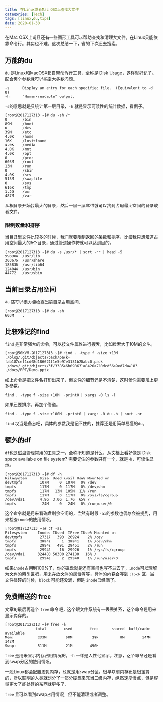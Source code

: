 ```yaml
---
title: 在Linux或者Mac OSX上查找大文件
categories: [Tech]
tags: [linux,du,tips]
date: 2020-01-30
---
```


在Mac OSX上尚且还有一些图形工具可以帮助查找和清理大文件，在Linux只能依靠命令行。其实也不难，这次总结一下，省的下次还去搜索。

## 万能的du

`du` 是Linux和MacOSX都自带命令行工具，全称是 Disk Usage，这样就好记了。配合两个参数就可以搞定大多数问题。

```
-s      Display an entry for each specified file.  (Equivalent to -d 0)
-h      "Human-readable" output. 
```

`-s`的意思就是只统计第一层目录，`-h` 就是显示可读性的统计数据，看例子。

```shell
[root@2017127313 ~]# du -sh /*
0       /bin
89M     /boot
0       /dev
39M     /etc
4.0K    /home
16K     /lost+found
4.0K    /media
4.0K    /mnt
4.0K    /opt
0       /proc
603M    /root
13M     /run
0       /sbin
4.0K    /srv
513M    /swapfile
0       /sys
616K    /tmp
1.3G    /usr
487M    /var
```

从根目录开始找最大的目录，然后一层一层递进就可以找到占用最大空间的目录或者文件。

### 限制数量和排序

当目录里文件比较多的时候，我们就要限制返回的条数和排序，比如我只想知道占用空间最大的5个目录，通过管道操作符就可以达到目的。

```shell
[root@2017127313 ~]# du -s /usr/* | sort -nr | head -5
598904  /usr/lib
303676  /usr/share
185836  /usr/lib64
124044  /usr/bin
44772   /usr/sbin
```

## 当前目录占用空间

`du` 还可以很方便检查当前目录占用空间。

```
[root@2017127313 ~]# du -sh
603M    .
```

## 比较难记的find

`find` 是非常强大的命令，可以按文件属性进行搜索，比如检索大于10M的文件。

```
[root@50KVM-2017127313 ~]# find . -type f -size +10M
./blog/.git/objects/pack/pack-fab187cef1cd08d186624f1e5e97e3131b20abc0.pack
./docs/.git/objects/3f/3385a6b098631a8426a720dcd56a9ed7da4183
./docs/PPT/Demo.pptx
```

如上命令是把文件名打印出来了，但文件的细节还是不清楚，这时候你需要加上更多参数。

```
find . -type f -size +10M  -print0 | xargs -0 ls -l
```

如果还要排序，再加个管道。

```
find . -type f -size +100M  -print0 | xargs -0 du -h | sort -nr
```

`find` 权当是备忘吧，具体的参数我是记不住的，推荐还是用简单易懂的`du`。

## 额外的df

`df`也是磁盘管理常用的工具之一，全称不知道是什么，从文档上看好像是 Disk space available on file system? 需要记住的参数只有一个，就是`-h`，可读性显示。

```shell
[root@2017127313 ~]# df -h
Filesystem      Size  Used Avail Use% Mounted on
devtmpfs        107M     0  107M   0% /dev
tmpfs           117M     0  117M   0% /dev/shm
tmpfs           117M   13M  105M  11% /run
tmpfs           117M     0  117M   0% /sys/fs/cgroup
/dev/vda1       4.9G  3.0G  1.7G  65% /
tmpfs            24M     0   24M   0% /run/user/0
```

这个命令就是用来看磁盘剩余空间的，当然有时候 `-ai`的参数也偶尔会被提到，用来检查`inode`的使用情况。

```shell
[root@017127313 ~]# df -ai
Filesystem     Inodes IUsed  IFree IUse% Mounted on
devtmpfs        27317   393  26924    2% /dev
tmpfs           29942     1  29941    1% /dev/shm
tmpfs           29942   491  29451    2% /run
tmpfs           29942    16  29926    1% /sys/fs/cgroup
/dev/vda1      324480 50300 274180   16% /
tmpfs           29942     2  29940    1% /run/user/0
```

如果`inode`占用到100%了，你的磁盘就是还有空间也写不进去了，`inode`可以理解为文件的索引区吧，用来存放文件的属性等等，具体的内容会写到 `block` 区，当文件很碎的时候，`block` 可能还没满，但是 `inode`已经满了。

## 免费赠送的 free

文章的最后再送个 `free` 命令吧，这个跟文件系统有一丢丢关系，这个命令是用来显示内存的。

```
[root@2017127313 ~]# free -h
              total        used        free      shared  buff/cache   available
Mem:           233M         58M         28M          9M        147M        142M
Swap:          511M         21M        490M
```

`free` 是用来显示内存占用情况的，`-h` 一样是人性化显示。注意，这个命令还是看到swap分区的使用情况。

一般Linux都会配置虚拟内存，也就是用swap分区。很早以前内存还是很宝贵的，所以聪明的人类就划分了一部分硬盘来充当二级内存，纵然速度慢点，但是容量更大了能处理的东西就更多了。

`free` 里可以看到swap占用情况，但不能清理或者调整。